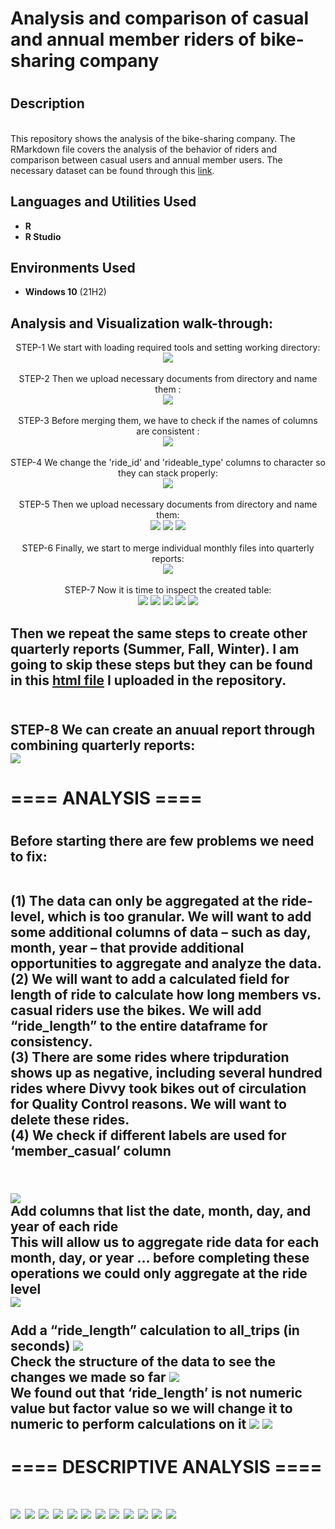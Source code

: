 <h1>Analysis and comparison of casual and annual member riders of bike-sharing company<h1>

<h2>Description</h2>
<br /> This repository shows the analysis of the bike-sharing company. The RMarkdown file covers the analysis of the behavior of riders and comparison between casual users and annual member users. The necessary dataset can be found through this <a href="https://divvy-tripdata.s3.amazonaws.com/index.html">link</a>. 
<br />

<h2>Languages and Utilities Used</h2>

- <b>R </b> 
- <b>R Studio</b>

<h2>Environments Used </h2>

- <b>Windows 10</b> (21H2)

<h2>Analysis and Visualization walk-through:</h2>

<p align="center">
STEP-1 We start with loading required tools and setting working directory: <br/>
<img src="https://github.com/miracle99shoh/bike_share_analysis/blob/main/Case_study_1_Cyclistic_viz1.png"/>
<br />
<br />
STEP-2 Then we upload necessary documents from directory and name them :  <br/>
<img src="https://github.com/miracle99shoh/bike_share_analysis/blob/main/Case_study_1_Cyclistic_viz2.png"/>
<br />
<br />
STEP-3 Before merging them, we have to check if the names of columns are consistent :  <br/>
<img src="https://github.com/miracle99shoh/bike_share_analysis/blob/main/Case_study_1_Cyclistic_viz3.png"/>
<br />
<br />
STEP-4 We change the 'ride_id' and 'rideable_type' columns to character so they can stack properly: <br/>
<img src="https://github.com/miracle99shoh/bike_share_analysis/blob/main/Case_study_1_Cyclistic_viz4.png"/>
<br />
<br />
STEP-5 Then we upload necessary documents from directory and name them:  <br/>
<img src="https://github.com/miracle99shoh/bike_share_analysis/blob/main/Case_study_1_Cyclistic_viz5.png"/>
<img src="https://github.com/miracle99shoh/bike_share_analysis/blob/main/Case_study_1_Cyclistic_viz6.png"/>
<img src="https://github.com/miracle99shoh/bike_share_analysis/blob/main/Case_study_1_Cyclistic_viz7.png"/>
<br />
<br />
STEP-6 Finally, we start to merge individual monthly files into quarterly reports:  <br/>
<img src="https://github.com/miracle99shoh/bike_share_analysis/blob/main/Case_study_1_Cyclistic_viz8.png"/>
<br />
<br />
STEP-7 Now it is time to inspect the created table:  <br/>
<img src="https://github.com/miracle99shoh/bike_share_analysis/blob/main/Case_study_1_Cyclistic_viz9.png"/>
<img src="https://github.com/miracle99shoh/bike_share_analysis/blob/main/Case_study_1_Cyclistic_viz10.png"/>
<img src="https://github.com/miracle99shoh/bike_share_analysis/blob/main/Case_study_1_Cyclistic_viz11.png"/>
<img src="https://github.com/miracle99shoh/bike_share_analysis/blob/main/Case_study_1_Cyclistic_viz12.png"/>
<img src="https://github.com/miracle99shoh/bike_share_analysis/blob/main/Case_study_1_Cyclistic_viz13.png"/>
<br />
<h2> Then we repeat the same steps to create other quarterly reports (Summer, Fall, Winter). I am going to skip these steps but they can be found in this <a href="https://github.com/miracle99shoh/bike_share_analysis/blob/main/Case_study_1_Cyclistic_Ready_Analysis.html">html file</a> I uploaded in the repository.
<h2>
<br />
STEP-8 We can create an anuual report through combining quarterly reports:  <br/>
<img src="https://github.com/miracle99shoh/bike_share_analysis/blob/main/Case_study_1_Cyclistic_viz14.png"/>
<br />
<h1> ==== ANALYSIS ==== <h1>
<h2> Before starting there are few problems we need to fix:

<br />(1) The data can only be aggregated at the ride-level, which is too granular. We will want to add some additional columns of data – such as day, month, year – that provide additional opportunities to aggregate and analyze the data.
<br />(2) We will want to add a calculated field for length of ride to calculate how long members vs. casual riders use the bikes. We will add “ride_length” to the entire dataframe for consistency.
<br />(3) There are some rides where tripduration shows up as negative, including several hundred rides where Divvy took bikes out of circulation for Quality Control reasons. We will want to delete these rides.
<br />(4) We check if different labels are used for ‘member_casual’ column
<h2>
<br />
<img src="https://github.com/miracle99shoh/bike_share_analysis/blob/main/Case_study_1_Cyclistic_viz15.png"/>
<br /> Add columns that list the date, month, day, and year of each ride <br />
This will allow us to aggregate ride data for each month, day, or year … before completing these operations we could only aggregate at the ride level <br />
<img src="https://github.com/miracle99shoh/bike_share_analysis/blob/main/Case_study_1_Cyclistic_viz16.png"/>
<br/ >
<br/ > Add a “ride_length” calculation to all_trips (in seconds)

<img src="https://github.com/miracle99shoh/bike_share_analysis/blob/main/Case_study_1_Cyclistic_viz17.png"/>
<br /> Check the structure of the data to see the changes we made so far
<img src="https://github.com/miracle99shoh/bike_share_analysis/blob/main/Case_study_1_Cyclistic_viz18.png"/>
<br />
We found out that ‘ride_length’ is not numeric value but factor value so we will change it to numeric to perform calculations on it
<img src="https://github.com/miracle99shoh/bike_share_analysis/blob/main/Case_study_1_Cyclistic_viz19.png"/>
<img src="https://github.com/miracle99shoh/bike_share_analysis/blob/main/Case_study_1_Cyclistic_viz20.png"/>
<h1> ==== DESCRIPTIVE ANALYSIS ====
<h1>
<img src="https://github.com/miracle99shoh/bike_share_analysis/blob/main/Case_study_1_Cyclistic_viz21.png"/>
<img src="https://github.com/miracle99shoh/bike_share_analysis/blob/main/Case_study_1_Cyclistic_viz22.png"/>
<img src="https://github.com/miracle99shoh/bike_share_analysis/blob/main/Case_study_1_Cyclistic_viz23.png"/>
<img src="https://github.com/miracle99shoh/bike_share_analysis/blob/main/Case_study_1_Cyclistic_viz24.png"/>
<img src="https://github.com/miracle99shoh/bike_share_analysis/blob/main/Case_study_1_Cyclistic_viz25.png"/>
<img src="https://github.com/miracle99shoh/bike_share_analysis/blob/main/Case_study_1_Cyclistic_viz26.png"/>
<img src="https://github.com/miracle99shoh/bike_share_analysis/blob/main/Case_study_1_Cyclistic_viz27.png"/>
<img src="https://github.com/miracle99shoh/bike_share_analysis/blob/main/Case_study_1_Cyclistic_viz28.png"/>
<img src="https://github.com/miracle99shoh/bike_share_analysis/blob/main/Case_study_1_Cyclistic_viz29.png"/>
<img src="https://github.com/miracle99shoh/bike_share_analysis/blob/main/Case_study_1_Cyclistic_viz30.png"/>
<img src="https://github.com/miracle99shoh/bike_share_analysis/blob/main/Case_study_1_Cyclistic_viz31.png"/>
<img src="https://github.com/miracle99shoh/bike_share_analysis/blob/main/Case_study_1_Cyclistic_viz32.png"/>






</p>

<!--
 ```diff
- text in red
+ text in green
! text in orange
# text in gray
@@ text in purple (and bold)@@
```
--!>

